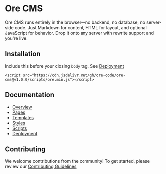 # Ore CMS

Ore CMS runs entirely in the browser—no backend, no database, no server-side code. Just Markdown for content, HTML for layout, and optional JavaScript for behavior. Drop it onto any server with rewrite support and you're live.

## Installation

Include this before your closing `body` tag. See [Deployment](/docs/06-deployment.md)

	<script src="https://cdn.jsdelivr.net/gh/ore-code/ore-cms@v1.0.0/scripts/ore.min.js"></script>

## Documentation

- [Overview](/docs/01-overview.md)
- [Pages](/docs/02-pages.md)
- [Templates](/docs/03-templates.md)
- [Styles](/docs/04-styles.md)
- [Scripts](/docs/05-scripts.md)
- [Deployment](/docs/06-deployment.md)

## Contributing

We welcome contributions from the community! To get started, please review our [Contributing Guidelines](https://github.com/ore-code/ore-cms-csharp/blob/main/CONTRIBUTING.md)

